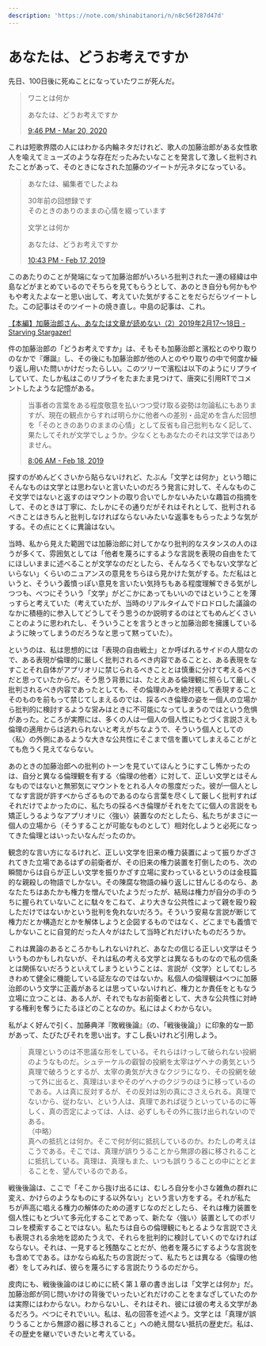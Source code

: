 ```yaml
---
description: 'https://note.com/shinabitanori/n/n8c56f287d47d'
---
```


# あなたは、どうお考えですか

先日、100日後に死ぬことになっていたワニが死んだ。

> ワニとは何か  
>   
> あなたは、どうお考えですか
>
> [9:46 PM - Mar 20, 2020](https://twitter.com/suzuchiu/status/1240982924196900866)

これは短歌界隈の人にはわかる内輪ネタだけれど、歌人の加藤治郎がある女性歌人を喩えてミューズのような存在だったみたいなことを発言して激しく批判されたことがあって、そのときになされた加藤のツイートが元ネタになっている。

> あなたは、編集者でしたよね  
>   
> 30年前の回想録です  
> そのときのありのままの心情を綴っています  
>   
> 文学とは何か  
>   
> あなたは、どうお考えですか
>
> [10:43 PM - Feb 17, 2019](https://twitter.com/jiro57/status/1097129372660580352)

このあたりのことが発端になって加藤治郎がいろいろ批判された一連の経緯は中島などがまとめているのでそちらを見てもらうとして、あのとき自分も何かもやもや考えたよなーと思い出して、考えていた気がすることをだらだらツイートした。この記事はそのツイートの焼き直し。中島の記事は、これ。

[【本編】加藤治郎さん、あなたは文章が読めない（2）2019年2月17～18日 - Starving Stargazer!](https://yukashima.hatenablog.com/entry/kato_literacy2)

件の加藤治郎の「どうお考えですか」は、そもそも加藤治郎と濱松とのやり取りのなかで『爆誕』し、その後にも加藤治郎が他の人とのやり取りの中で何度か繰り返し用いた問いかけだったらしい。このツリーで濱松は以下のようにリプライしていて、たしか私はこのリプライをたまたま見つけて、唐突に引用RTでコメントしたような記憶がある。 

> 当事者の言葉をある程度敬意を払いつつ受け取る姿勢は勿論私にもありますが、現在の観点からすれば明らかに他者への差別・品定めを含んだ回想を「そのときのありのままの心情」として反省も自己批判もなく記して、果たしてそれが文学でしょうか。少なくともあなたのそれは文学ではありません。
>
> [8:06 AM - Feb 18, 2019](https://twitter.com/symphonycogito/status/1097271036117020675)

探すのがめんどくさいから貼らないけれど、たぶん「文学とは何か」という暗にそんなものは文学とは思わないと言いたいのだろう発言に対して、そんなものこそ文学ではないと返すのはマウントの取り合いでしかないみたいな趣旨の指摘をして、そのときは丁寧に、たしかにその通りだがそれはそれとして、批判されるべきことはきちんと批判しなければならないみたいな返事をもらったような気がする。その点にとくに異論はない。 

当時、私から見えた範囲では加藤治郎に対してかなり批判的なスタンスの人のほうが多くて、雰囲気としては「他者を蔑ろにするような言説を表現の自由をたてにほしいままに述べることが文学なのだとしたら、そんなろくでもない文学などいらない」くらいのニュアンスの意見をちらほら見かけた気がする。ただ私はというと、そういう義憤っぽい意見を言いたい気持ちもある程度理解できる気がしつつも、べつにそういう「文学」がどこかにあってもいいのではということを薄っすらと考えていた（考えていたが、当時のリアルタイムでドロドロした議論のなかに積極的に参入してどうしてそう思うのか説明するのはとてもめんどくさいことのように思われたし、そういうことを言うときっと加藤治郎を擁護しているように映ってしまうのだろうなと思って黙っていた）。 

というのは、私は思想的には「表現の自由戦士」とか呼ばれるサイドの人間なので、ある表現が倫理的に厳しく批判されるべき内容であることと、ある表現をなすことそれ自体がアプリオリに禁じられるべきこととは慎重に分けて考えるべきだと思っていたからだ。そう思う背景には、たとえある倫理観に照らして厳しく批判されるべき内容であったとしても、その倫理のみを絶対視して表現することそのものを前もって禁じてしまえるのでは、採るべき倫理の姿を一個人の立場から批判的に検討するような営みはときに不可能になってしまうのではという危惧があった。ところが実際には、多くの人は一個人の個人性にもとづく言説さえも倫理の適用からは逃れられないと考えがちなようで、そういう個人としての〈私〉の外側にあるような大きな公共性にそこまで信を置いてしまえることがとても危うく見えてならない。 

あのときの加藤治郎への批判のトーンを見ていてほんとうにすこし怖かったのは、自分と異なる倫理観を有する〈倫理の他者〉に対して、正しい文学とはそんなものではないと無邪気にマウントをとれる人々の態度だった。彼が一個人としてなす言説が許すべからざるものであるのなら言葉を尽くして厳しく批判すればそれだけでよかったのに、私たちの採るべき倫理がそれをたてに個人の言説をも矯正しうるようなアプリオリに〈強い〉装置なのだとしたら、私たちがまさに一個人の立場から（そうすることが可能なものとして）相対化しようと必死になってきた倫理とはいったいなんだったのか。 

観念的な言い方になるけれど、正しい文学を旧来の権力装置によって振りかざされてきた立場であるはずの前衛者が、その旧来の権力装置を打倒したのち、次の瞬間からは自らが正しい文学を振りかざす立場に変わっているというのは金枝篇的な親殺しの物語でしかない。その陳腐な物語の繰り返しに甘んじるのなら、あなたたちはあたかも権力を憎んでいたようだったが、結局は権力が自分の手のうちに握られていないことに駄々をこねて、より大きな公共性によって親を殴り殺しただけではないかという批判を免れないだろう。そういう安易な言説が断じて権力だとか構造だとかを解体しようと企図するものではなく、どこまでも義憤でしかないことに自覚的だった人々がはたして当時どれだけいたものだろうか。 

これは異論のあるところかもしれないけれど、あなたの信じる正しい文学はそういうものかもしれないが、それは私の考える文学とは異なるものなので私の信条とは関係ないだろうといえてしまうということは、言説が〈文学〉としてむしろきわめて健全に機能している証左なのではないか。私個人の倫理観はべつに加藤治郎のいう文学に正義があるとは思っていないけれど、権力とか責任をともなう立場に立つことは、ある人が、それでもなお前衛者として、大きな公共性に対峙する権利を奪うにたるほどのことなのか。私にはよくわからない。 

私がよく好んで引く、加藤典洋『敗戦後論』（の、「戦後後論」）に印象的な一節があって、たびたびそれを思い出す。すこし長いけれど引用しよう。

> 真理というのは不思議な形をしている。それらはけっして破られない投網のようなものだ。シュテーケルの叡智の投網を太宰はゲヘナの勇気という真理で破ろうとするが、太宰の勇気が大きなクジラになり、その投網を破って外に出ると、真理はいまやそのゲヘナのクジラのほうに移っているのである。人は真に反対するが、その反対は別の真にささえられる。真理でないから、従わない、という人は、真理であれば従うといっているのに等しく、真の否定によっては、人は、必ずしもその外に抜け出られないのである。  
> （中略）  
> 真への抵抗とは何か。そこで何が何に抵抗しているのか。わたしの考えはこうである。そこでは、真理が誤りうることから無謬の器に移されることに抵抗している。真理は、真理もまた、いつも誤りうることの中にとどまることを、望んでいるのである。

戦後後論は、ここで「そこから抜け出るには、むしろ自分を小さな雑魚の群れに変え、かけらのようなものにする以外ない」という言い方をする。それが私たちが声高に唱える権力の解体のための道すじなのだとしたら、それは権力装置を個人性にもとづいて多元化することであって、新たな〈強い〉装置としてのポリコレを模索することではない。私たちは自らの倫理観にもとるような言説でさえも表現される余地を認めたうえで、それらを批判的に検討していくのでなければならない。それは、一見すると残酷なことだが、他者を蔑ろにするような言説をも含めてである。ほかならぬ私たちの言説だって、私たちとは異なる〈倫理の他者〉をしてみれば、彼らを蔑ろにする言説たりうるのだから。

皮肉にも、戦後後論のはじめにに続く第１章の書き出しは「文学とは何か」だ。加藤治郎が同じ問いかけの背後でいったいどれだけのことをまなざしていたのかは実際にはわからない。わからないし、それはそれ、彼には彼の考える文学があるだろう。べつにそれでいい。私は、私の回答を述べよう。文学とは「真理が誤りうることから無謬の器に移されること」への絶え間ない抵抗の歴史だ。私は、その歴史を継いでいきたいと考えている。



